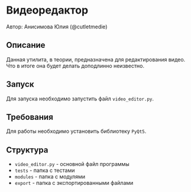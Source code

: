 # Видеоредактор
Автор: Анисимова Юлия (@cutletmedie)
## Описание
Данная утилита, в теории, предназначена для редактирования видео.
Что в итоге она будет делать доподлинно неизвестно.
## Запуск
Для запуска необходимо запустить файл `video_editor.py`.
## Требования
Для работы необходимо установить библиотеку `PyQt5`.
## Структура
* `video_editor.py` - основной файл программы
* `tests` - папка с тестами
* `modules` - папка с модулями
* `export` - папка с экспортированными файлами
